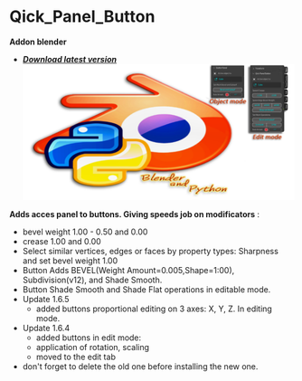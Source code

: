# Qick_Panel_Button
**Addon blender**
* ***[Download latest version](https://github.com/Constantyn6487/Qick-Panel-Button/raw/main/Qick_Panel_Button165.zip)***
![Header](Image.png)

**Adds acces panel to buttons. Giving speeds job on modificators** :

* bevel weight 1.00 - 0.50 and 0.00
* crease 1.00 and 0.00
* Select similar vertices, edges or faces by property types: Sharpness and set bevel weight 1.00
* Button Adds BEVEL(Weight Amount=0.005,Shape=1:00), Subdivision(v12), and Shade Smooth.
* Button Shade Smooth and Shade Flat operations in editable mode.
* Update 1.6.5
  - added buttons proportional editing on 3 axes: X, Y, Z.  In editing mode.
* Update 1.6.4
  - added buttons in edit mode:
  - application of rotation, scaling
  - moved to the edit tab
* don't forget to delete the old one before installing the new one.
